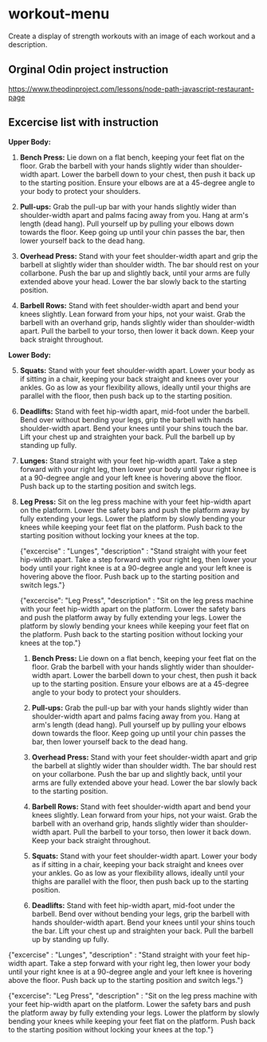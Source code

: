 # workout-menu

Create a display of strength workouts with an image of each workout and a description.

## Orginal Odin project instruction

https://www.theodinproject.com/lessons/node-path-javascript-restaurant-page

## Excercise list with instruction

**Upper Body:**

1. **Bench Press:** Lie down on a flat bench, keeping your feet flat on the floor. Grab the barbell with your hands slightly wider than shoulder-width apart. Lower the barbell down to your chest, then push it back up to the starting position. Ensure your elbows are at a 45-degree angle to your body to protect your shoulders.

2. **Pull-ups:** Grab the pull-up bar with your hands slightly wider than shoulder-width apart and palms facing away from you. Hang at arm's length (dead hang). Pull yourself up by pulling your elbows down towards the floor. Keep going up until your chin passes the bar, then lower yourself back to the dead hang.

3. **Overhead Press:** Stand with your feet shoulder-width apart and grip the barbell at slightly wider than shoulder width. The bar should rest on your collarbone. Push the bar up and slightly back, until your arms are fully extended above your head. Lower the bar slowly back to the starting position.

4. **Barbell Rows:** Stand with feet shoulder-width apart and bend your knees slightly. Lean forward from your hips, not your waist. Grab the barbell with an overhand grip, hands slightly wider than shoulder-width apart. Pull the barbell to your torso, then lower it back down. Keep your back straight throughout.

**Lower Body:**

5. **Squats:** Stand with your feet shoulder-width apart. Lower your body as if sitting in a chair, keeping your back straight and knees over your ankles. Go as low as your flexibility allows, ideally until your thighs are parallel with the floor, then push back up to the starting position.

6. **Deadlifts:** Stand with feet hip-width apart, mid-foot under the barbell. Bend over without bending your legs, grip the barbell with hands shoulder-width apart. Bend your knees until your shins touch the bar. Lift your chest up and straighten your back. Pull the barbell up by standing up fully.

7. **Lunges:** Stand straight with your feet hip-width apart. Take a step forward with your right leg, then lower your body until your right knee is at a 90-degree angle and your left knee is hovering above the floor. Push back up to the starting position and switch legs.

8. **Leg Press:** Sit on the leg press machine with your feet hip-width apart on the platform. Lower the safety bars and push the platform away by fully extending your legs. Lower the platform by slowly bending your knees while keeping your feet flat on the platform. Push back to the starting position without locking your knees at the top.

   {"excercise" : "Lunges", "description" : "Stand straight with your feet hip-width apart. Take a step forward with your right leg, then lower your body until your right knee is at a 90-degree angle and your left knee is hovering above the floor. Push back up to the starting position and switch legs."}

   {"excercise": "Leg Press", "description" : "Sit on the leg press machine with your feet hip-width apart on the platform. Lower the safety bars and push the platform away by fully extending your legs. Lower the platform by slowly bending your knees while keeping your feet flat on the platform. Push back to the starting position without locking your knees at the top."}

   1. **Bench Press:** Lie down on a flat bench, keeping your feet flat on the floor. Grab the barbell with your hands slightly wider than shoulder-width apart. Lower the barbell down to your chest, then push it back up to the starting position. Ensure your elbows are at a 45-degree angle to your body to protect your shoulders.

   2. **Pull-ups:** Grab the pull-up bar with your hands slightly wider than shoulder-width apart and palms facing away from you. Hang at arm's length (dead hang). Pull yourself up by pulling your elbows down towards the floor. Keep going up until your chin passes the bar, then lower yourself back to the dead hang.

   3. **Overhead Press:** Stand with your feet shoulder-width apart and grip the barbell at slightly wider than shoulder width. The bar should rest on your collarbone. Push the bar up and slightly back, until your arms are fully extended above your head. Lower the bar slowly back to the starting position.

   4. **Barbell Rows:** Stand with feet shoulder-width apart and bend your knees slightly. Lean forward from your hips, not your waist. Grab the barbell with an overhand grip, hands slightly wider than shoulder-width apart. Pull the barbell to your torso, then lower it back down. Keep your back straight throughout.

   5. **Squats:** Stand with your feet shoulder-width apart. Lower your body as if sitting in a chair, keeping your back straight and knees over your ankles. Go as low as your flexibility allows, ideally until your thighs are parallel with the floor, then push back up to the starting position.

   6. **Deadlifts:** Stand with feet hip-width apart, mid-foot under the barbell. Bend over without bending your legs, grip the barbell with hands shoulder-width apart. Bend your knees until your shins touch the bar. Lift your chest up and straighten your back. Pull the barbell up by standing up fully.

{"excercise" : "Lunges", "description" : "Stand straight with your feet hip-width apart. Take a step forward with your right leg, then lower your body until your right knee is at a 90-degree angle and your left knee is hovering above the floor. Push back up to the starting position and switch legs."}

{"excercise": "Leg Press", "description" : "Sit on the leg press machine with your feet hip-width apart on the platform. Lower the safety bars and push the platform away by fully extending your legs. Lower the platform by slowly bending your knees while keeping your feet flat on the platform. Push back to the starting position without locking your knees at the top."}
